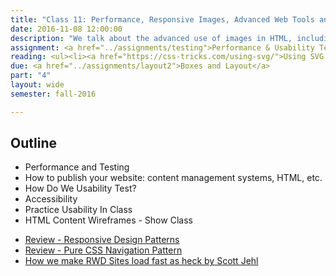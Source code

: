 ```yaml
---
title: "Class 11: Performance, Responsive Images, Advanced Web Tools and Patterns"
date: 2016-11-08 12:00:00
description: "We talk about the advanced use of images in HTML, including responsive images and SVG.  We'll talk about adding interaction to your website using Jquery and JavaScript.  We'll touch on how CSS preprocessors can speed up your development time. Finally, I'll show and demonstrate some common RWD patterns and how they might be accomplished."
assignment: <a href="../assignments/testing">Performance & Usability Testing</a> and <a href="../assignments/templates">HTML/CSS Templates</a>
reading: <ul><li><a href="https://css-tricks.com/using-svg/">Using SVG by Chris Coyier</a></li><li><a href="http://alistapart.com/article/mo-pixels-mo-problems">Mo' Pixels Mo' Problems</a></li><li><a href="http://timkadlec.com/2014/01/fast-enough/">Fast Enough by Tim Kadlec</a></li><li><a href="http://alistapart.com/article/understandingprogressiveenhancement">Understanding Progressive Enhancement by Aaron Gustafson</a></li></ul>
due: <a href="../assignments/layout2">Boxes and Layout</a>
part: "4"
layout: wide
semester: fall-2016

---
```


## Outline

* Performance and Testing
* How to publish your website: content management systems, HTML, etc.
* How Do We Usability Test?
* Accessibility
* Practice Usability In Class
* HTML Content Wireframes - Show Class

<ul>
<li><a href="https://bradfrost.github.io/this-is-responsive/patterns.html">Review - Responsive Design Patterns</a></li><li><a href="http://lucidlemon.github.io/paradeiser">Review - Pure CSS Navigation Pattern</a></li>
<li><a href="https://www.filamentgroup.com/lab/performance-rwd.html">How we make RWD Sites load fast as heck by Scott Jehl</a></li>
</ul>
